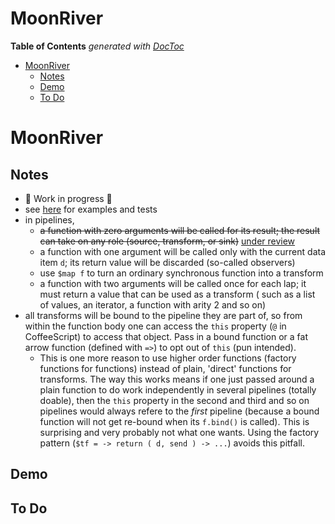 


# MoonRiver



<!-- START doctoc generated TOC please keep comment here to allow auto update -->
<!-- DON'T EDIT THIS SECTION, INSTEAD RE-RUN doctoc TO UPDATE -->
**Table of Contents**  *generated with [DocToc](https://github.com/thlorenz/doctoc)*

- [MoonRiver](#moonriver)
  - [Notes](#notes)
  - [Demo](#demo)
  - [To Do](#to-do)

<!-- END doctoc generated TOC please keep comment here to allow auto update -->


# MoonRiver

## Notes

* 🚧 Work in progress 🚧
* see [here](https://github.com/loveencounterflow/hengist/tree/master/dev/moonriver/src) for examples and
  tests
* in pipelines,
  * <del>a function with zero arguments will be called for its result; the result can take on any role (source,
    transform, or sink)</del> <ins>under review</ins>
  * a function with one argument will be called only with the current data item `d`; its return value will
    be discarded (so-called observers)
  * use `$map f` to turn an ordinary synchronous function into a transform
  * a function with two arguments will be called once for each lap; it must return a value that can be used
    as a transform ( such as a list of values, an iterator, a function with arity 2 and so on)
* all transforms will be bound to the pipeline they are part of, so from within the function body one can
  access the `this` property (`@` in CoffeeScript) to access that object. Pass in a bound function or a fat
  arrow function (defined with `=>`) to opt out of `this` (pun intended).
  * This is one more reason to use higher order functions (factory functions for functions) instead of
    plain, 'direct' functions for transforms. The way this works means if one just passed around a plain
    function to do work independently in several pipelines (totally doable), then the `this` property in the
    second and third and so on pipelines would always refere to the *first* pipeline (because a bound
    function will not get re-bound when its `f.bind()` is called). This is surprising and very probably not
    what one wants. Using the factory pattern (`$tf = -> return ( d, send ) -> ...`) avoids this pitfall.

## Demo

## To Do

